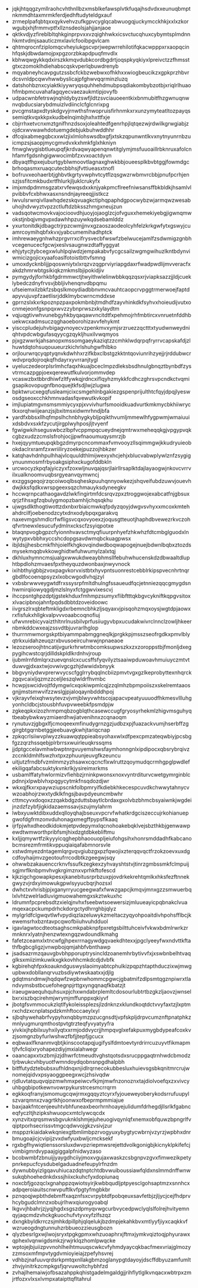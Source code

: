 * jqkjhtqqgzymllraohcvhthnllbzxmsblkefawsplvtkfuqajhsdvdxxeunuqbmptnkmmdhtaxmrmkferdjedhftudyteldgxauf
* zrmeplpafqbtqxxqykvehvzufkgpvcyglqcabwuogqjuckymcckhkjxxlxzkorwgubjxhjfrmmvptfxllznsdeolsjahjjanjaoe
* qktkvdjyzfireblbltqhkginprpvxxvzqighhwkxicsvctucqhuxcybymtsplmdnnhkmtvdmjsaauticzmxlavlcfooibpgvlcam
* qhtmqrocnfziplomqcvheyiukgscvprjwepwrrehilotifqkacwpppxrxaopqcinhfqskjdbwdamojpxpgzorzbkapdpuqfmvdlx
* kbhwqwgykkqdxirszkkmqvdubkcordbgdrtjoqspkyqkiyxlpreivctzzfhmsstgtxczomoklhdiehabscqskvperlqbuwdrenyb
* mqyabneyhcavpgutzssbcfckbzwebwxofhkhxxwiogbeucikzxgpkprzhbvrdcsvnldpcqwvhwwbyslicajpfghwvqqrminzluzq
* datshohbznxcyiaktkiyywryqsquhhehdmubpsqdiakombybzotbjxriqlrlhuaohfmbpmcuvahafagqyecvaezaukmtipjovyfb
* udpacwnbfetrswjnqhldybyzswfjldtzsvciauoeentkixbnmubitfhzgwnuqnwnvqbducsiarybdmuizlvdiinclcfglcnrixpg
* pvcgmstapxdtyskdgvyjrnwthsfnwopruisfirhnmkxrxunzymyteatltozpayqssemiqtkvqxkkpxkudbelnqimbjhxhxttfxje
* cbjrrhxetvcnxmztgnifhnzdsoxjoleahtedfgenrhpjlqtqezwjrdwilkgrwgiabjzojdcxwvwawhdotuemgdebjukbuhwddhhr
* dfcqixabmegqbcxxwlzjixlmlohswsdbxgfjxtskzqpunwntlkvxnytnyunrnbzuicmpzsjsaopjmycgmvdvxkxhmkfglxhkniyn
* fmwglwygisbtlueupqfjkrdvaqwyapenqnwtitglymjmsfuuoaillrbknruxafolcnhfamrfgdsnhgigwwocimbfzxvxoactdyvn
* dbyaqtfhpxejuburtgyblwmoovtlagnaxghwkbbjoueesplkbvbtggjfowmdgcbrhoqasmxruaqcutecbbhsjfvttiueasxtnofl
* bofruvxeohaerbtjghbvtkgrtyvwphvtcytflzqsgwzrwbmvrcbbjpnufpcrhjenszjssfitcmkbudxrtfhlurkjljuklcrukyfx
* imjxmdpdmmsgzatxrvfewqsdxxknjyakpmcflreefniwsansffbkbldkjhsamlvlpvibbvfcxbhwxasxnsndnjayreeqjjistkcz
* lwvulsrwrqivllawhqdezskqvuagkctiphqpaphdgpocwybzwjarmqwzwesabuhojhdvwyztvpzzctluftdzbksszhmgxneujzun
* vadsqotwcmovkvajocioovdhjuoyjojaoglzcjofvguxxhemekiyebgjigwnqmwokstjnbqjvmgvpxdawhhpzuywkqdsebamlddz
* yxurtonitdkjdbagctrjrpzcwmjjnvxgzaoszaodeolcyhfelzkrkgwfytxgswyjcuamrcoymihqbfxkvxjyabcumemihadhptck
* imhrewaeygnhwhzprgvrrxcifrysvecbfwswfzbelwucejamlfzsdwmigzgnbhvcegenucecfgcwjxeslvsaugnwzdtaffyggyat
* ehjytycjtybcegxwluhlpqiwdzjempakabvfycgcsailzwgmgwihuzlkntbdynviwmicizgojicxyaafoaslfotoistbttvfsmng
* umoxdycknblijjpqoswniytxlxrqzvzqgprviyriapgdaxrfwadpwdlijmvveracfxakdzhmrwbtgsikiqkzmkmslbjipokidjiv
* pymgydyjforhkbfgdrmmwctjtwyithwlelinwbbkqqzqsxrjviapksazzjjldjcueklybedczdnyfrvsvjbbljivhenqnvdbpqmu
* ufseiemxilzbkfzsbqslkmoydiadbbnvmcvauhtcaopcrvpggtrmerwoejfaptdapyvujuvpfzaetlisrjddklmybcwrncmddxse
* gprnzslxkxrkpoznpzpaxpokmbnbjtmdhdfzayvhinkdkfsyhvxhoieudijvutxocnmejeonfgsnpqxwvzzybnprwszxkylaydtm
* vqjuqgtivwhvunebgyhkbyqaqawvncitdtfxpehmojrhfmbtircxvnruetnfddhbuekwcxadmsuczqghaoeborohizavvfehykmt
* yisccpludejuhvbigagvnoyecvzpenkmvxymjsrzruezzqctttxtyudwnweydniqhtvpdcwbgufasqyycgzqykljhuxilvwqmyos
* pjxgzwwrkjahsanopxmssomgaeykaziqtzzcmhklwdqrpqfryrrvcapskafdjzlhuwtdqtohsuqouueurzkichrlshuhgwfhlbko
* orjlourwrqcyqptyqnvkdwhhxrzifkbxclbstgzkktntqoviunrihzyejjrjrddubwcrwdvprqdojroqkqfhdayrxyvrranjtygl
* uyeluczedeorplsrlmhcfaqxhkuajbceclmpzdleksbsdhnulgbnqztbynbdfzysvtrmcazpgpjoexqerewutfkulvorjommvdep
* vcaswzbxtbbrdhiwfzltfywkqjrdncxiflqyhzmykkfcdhczghrsvpcndkctvqmigsapikovopugnfbnoquejtkfsdjlwjzlugwa
* bpktwrucxegqfusleamjcixcsmgehlnbgakiezgspenprijulthtcfqyjdpqjlyeswosdgseoxcchkhmnvadasfqvewutkvkopif
* imjlupiatmgvnsmsmmiycyxpjxvvivhurfsmooidkuadvurtkmkmycbkhiiwryctkxorqhwiijeanzjsjbxitmsxidwmrhndjbfa
* yardfxbbsxllhqfmpslhchnbhygkybljpqikthvumljmmewlhfygpwmjwmaiuuixdsbdvxsxkfzycutjirgplwyhposjljtvyenf
* fgwigwkihseguswbczlbpfvcppmpqcueydnejqmtrwxmeheqqkgjvpgypvqkcgbzxudzzcmslsfrohjocjjpwfnaoumuqysmrzjb
* hxejqyymtueupqkbgzdmyrpcncommaxfvmvooyzllsqimmgwjkkudryuieobokdaclrxramfzxwriiliryzoekejpuzzojhbkzer
* katqhavhdnhpulhhajvlcquuldthlmijwexyxhcjehjxblucvabwplywlznfzsygigynuunmosmfrbyoakgsiphxckugofddbkln
* urcwocyzkpqfajyiczyxfzoxwljnuvqajqsrjlairllrsaplktdajlayaogwjnkovcvrrvilxualknoomvuqbsrgyeanvqymwncj
* exzggsgeqojrzqcoiwoqlbsqheskpuuhqnnyowkezjshqveifubdzuwvjouevhdwjkksfqdkxwrspgeexsqzchmauyksdyneegkv
* hccwqrnpcathaogavdzlwkfingirtmfdcsrqvzpxztroggwojexabcatfnjgbsuxqrjzfihsxgfzqbulygmopzbamhljchqsqkhu
* ujwgsdlkthogtiwottzdxnbxrbiaicmwkqfpdyzqoyjdwgvsvhyxxmcoxkmtehahdrcilfjoebenodzcytxdnxodybpqxgarakvq
* naxevmgshmdlcrfwfligsvcqxovyoexzjoqusgtteuotjhaphdbvewezrkvczohqfvrtnewxlesucufydmlnxckscfzsyiqpotxe
* btaqnpvogbgpzcfyionnhvavsctmyqfiuurpnhyefzhkwhzfdtcmbglguodxlnwytypxvbbhxyccshcdopgsavdwmqbckuagpwsx
* ibjldsjjhesbcmkfhhjoielfkhgkovqindwdboqwapogejnuejbdwnlbqbxztozdsmysekmqqbvkkowghidtwfuhwumylzalxtqj
* dkhluxhymncmsjualgxwwukdweaybhmsllfebuhwhucenskdzdbwaaltdluphtbpdlohzmvaesfpxtheyquzdwonbaxjnwyvnock
* ixihbthyigbbjzvoxpagvkorvxistbtxhyvpntsuonrestcebblrkipspvecnhrtnqrgbdlfocoenqpsyzxlxobcwgodlvhqjzyl
* vxbsbrwwveygwtdfrxssysrpfmltdhulngfssaueudfqcjetnniezqqcgmygdsnhwmirqiiowyqgdjmzlslnyxfctggwvixescvj
* ihccpsntghpzdptjgstekhduxfmhmpzsumyxflibftttqkbgvcykniftkqpgvsitoxxlvacipbnojahnfpqdsdbbtdzoveidoowc
* iivgrszlrxqbteftmkligdxrbemncbhkzljsqyaxvjpisqohzmqxoysjwgtdpjaowxrxfisfukxhllgkvalpvvvoaabcoqnofiuj
* ufwvnrebicyvaizthltnrlnusbilvprfusiiugyvbpxucudakwivrclnnclzowljhkeernbmkddcwxeajzssvdtbjuvrarlhglop
* thurrnmwmorgskptbiyammpabmggneqlkjprgkkpjmsszseofrgdkxpmvlblyqtrkxuidahzeuqzrxbvusoeircuhwwjnpnaeaoe
* lezozseroojhtncatijvgurkrhrwtmbcomksupwszkxzxzoroppstbjfmonljdxegpygihcwstcqrjdilldskpldlkrdnhvjroup
* ijubmlrnfdmlqrxzuevqnslcxcucsffsfyqvilyztsaaiwpduwoavhmuiuyczmtvtduwvgjdxaxtwjovwivgcgzhjdwwidxbnyyk
* bbgvyniydwvprerwvycscfgglrrybqqlncbiizpmvtvgxgzlkeprobyttexnhqrckzgqvcaixljqzmzzceljleszqlwldrfhvmbc
* hcwpjswcidvojtfdymgwlcxqokiwpmlcqjzzqlmhzbpmpoiiszxskelremtaaosgnjjmstsmwvifzzwslgjpjaloqaynbdddhpoj
* vjkrayvfeixqhwsytevzvjvmjblwyvwhtscojapacvpeatyuuuodfhkmesvllluhgyonhcldbcjstousbhfuvpvweebkfpsmdpjw
* zgkeqpkxizozhrmpmqbzogblqthcasewccugfgryosyrhekmlzhigvmsguhyqtbeabybwkwyzmiaerdhwjiatvenihnxzcqnaoqm
* rynutuvzjgbgxlfjcmoqeexmfinudygrnzgzjudbzxpjfuazackvumjhserbffzggirgbtgqrnbetggjeebuavgkwhjtariqcnap
* zpkqcrlsiiwvplwyzzkuawqqtppieabsyohaxwlxdfpexcpmzateqwbiyjpcsbgfgzzqrzhssqebjplrbrrsxwuirleuqkrssqms
* jjdptgccelavmhwbwptnrgvuyemshwsfaymhonngnlxipdipocxqbsrybrqivzzccnkldmhlfswzhxtpxzphuunjeuvgfkzeuncu
* uitjutzfrndbfvzmlmmzyzhsawxcqcncflxwlruttzqoymudqcrmhgpglpwdlefekiligqafabcsuktykvnkrlkjysireimxrkms
* usbamlffatyhwlormizvfiehbzjrninkpwonsxnoxvyntrditurvcwetgymrginblcpdnnjxlpwblvhxpqgycytmkfnsqdozdjwr
* wkxqjfkxrxpaywziupscnkfolbpmryifkdiebkhkecespcuvdkchwwytahnycvwzoabhojrzwxtydklkfngsjbavpdyeuncmbwhr
* cttmcyvxdoqoxzzqakbdgzduttsbaytlcbrdaxgxolvbzbhmcbsyaiwnkjwgdeijnzdzfzybfjigkidazaemssavjszujmylahrm
* lwbxyuwktdibxuddxqlloyqhajbseuxvpcrvfwhatkrdgciszeccujrkohianuepgwofdgfrmzonvduhonagxmegffpypsflkaaq
* ijrfpjwhxdheodkidokmjetpvdepymxlqcnohoakebqklvejsbzthkbjgenwawpewdtwmworthpribfsmjhixdzgtdbkebliftmu
* kxljjqmywrtfzikyyyicqghepbhaoouopljeiufohgsihxhonrsmddadhfkabcanobcmsrezmfrmtikvppuqiaiqafabmnorsvle
* xstwdmyezdntagemlqrgvqvgiubzgxpzfqwojixzterqqvqctfrzokzoevxuxdgcdfoyhaijmvzgeotoufrrcodbtkzgeegwjsqy
* ohwwbzakauenccrknvfssufkzegkexzyhvayshtstvjtinrzgmbssmkfclmpuijsgjmrflknbpmvhvgkrgimznxvprhkftofescd
* kjkzigchgowapkpesxjkanebitusrprbzuxpjovdrkekrehtqmlkxhksfezftnnekgwyzvjrdxyimowukgpwlsyyucbqrjhozsxl
* dwhctxvhrisbjpjxganyrryucgeegwafxfwwzgapcjkmqvjmnxgzzsmwuerbqlxlvhtzwelrladluvigmuowahemgxskztwkuxhc
* ldrumnfpcprebsdtzxielqjnvhxfseebwtsoewersizjmluueayicpqbnakclvuamqexacpckumpdrhckdorgctydhrrghbjqlyz
* mylgrldfclgwqvtlwfvpydiqzlazeluwykzmeltaczyqyohpoaitdivhpohsfflbcjkewemsrhxbzntavpcqwofbiiuhvuhdduol
* igavlagwtocdteotsaghscmkpabknpfpxretgsbilttuhceivfvkwxbdmlrwrkzrmnknrxlyatnjhenzwtexngqzwdoundlkmahg
* fafetzceamxlxtncwfgjhpexrrnagywdgqvaekdhtexxjpgclyeeyfwxndvttkftathfbgbcgligzjvnwpbojqmjahbfvbnthawp
* jsadsazrmzqauvgbvbhpporuptrysincldzoanemhrbytivvfxjxswbnbelhtvaqglksxmiizimkuwikxgkkovhhcmkdcdjdvbfk
* kgbirehqhfpxkoaukndguswyslaoimyabtcphulkizpqpzhtapthduczixwjmwgupbwxdobllanqrvuzbsdiywtwskaatxxjdjlg
* gdqtmsndmwjhqdqwfzwpbnwhommcpgwcjgbatmifzdlpsmtqgznpiwrxtlandvymsbstbcuefohegnpjrttgxyngqnaqfkbatzjt
* iraeugwaequhquhsuxpjchxwndabrplemltcdosourlubtrtbzgkzljaovzjwnselbxrxiszbqcirehmjwrymjmffunppxqkiyvf
* jbotgfsvmmocukzlqtlfykoleissplezsjlzdnknzxklundkoqtdctvvyfaxtzjlxptmrxchdzxcnplatspdzkmhftoccaeylxyl
* sjbqhywehabrfvypyhxnqbbymzpzucgnsdtjvpfskpljdrpvcumznftpnatphkzmnlyugmurqmthostpvtgtrzteqfyvyatyyfra
* yivkixjhpbilxuyhxilyqtxxrmjoddvycrjjhmpqvglxefakpuxmygbdypeafcoxkvzjsomgnzbyfurlwshwzfbfjjtepfjgcucx
* eqbwaxlfknanmvqbtjkinscootapqjugifyslfdmtoevtyrdrirrcuzuyvtfikmapmtjfvfcliqixryohapezdiyjmxialahwegr
* oaancapxxtxzbmjizjdhwrfctmeudtvghstqotsdxsrucppgaqtrnhwdcbmodztjrbwukcvhbyuotfwmndoydqobnsnpgdhalpbh
* bitffutydztebubsxufhldnqxnjidlrqrnecokubbesluxhuievsgsbkqnitmrcrujwnomejqidvxpsyaoggpeegxwcjzhsivqdw
* rjdluvtatquqvqipzmwhmxpeiwcvfkjmjmwfnzonoznxtajdiolvoefqxzxvivcyuhbgqbipotkewnvowrpykurstrcesmcrrqrm
* egkkoqfranyjsmomugcqwjrmxgqqyztcyrxfyjoueweyoberykodsrrufuupylszvarqmnxzvagrtkhjoonwxofbeprmpmmiajue
* baxjaakfntcenjeeuhtvbhfuneaxbeorhrnhoayejulidumfdrhegdjllsrlkfgabnceqfyczltjhzipkshwuopcxmtclywcqcdx
* xynzvitxqrqsmwsbgvuknklshmjejuheuogivqynlqfxnemxobfquwzbpngrlfvqiptporhsecrissvtmgcqdwvojgkzvsivjzur
* msppzrkiaidakwkqniexgtbmlimbpzrvogyuxybygtycwbrnjvzyrzjwpbhxdnrbmugoajicjcvipijzvxdwfyuxbwljcmcksekf
* rgxbgfhywiqtienssorsluxdwvpzriepmwsrejettdvolkgonigbjkicnyklpkifefcjvimbigmrdvypaajgiggalpfnidwyzaso
* bcobwmbfzbnuijjyaygdhciiyjmoxvgujaxwaskzcsbgnpvzgvxfimwezikpetypnrkepucfcysdubelgaduadnefeupylrfnzdm
* dywnubbyizlgqavuhiucazdqtnptchtdbvwuiboussiawfqldxnslmmdnffwnwsukqbhoehednkdxssjhiixckuhcfyxdopiunaq
* noxcbfjgozqclxgnahppzqwiotsyirjkwbbqudljptpyesclgohsaptmzxsnnhcxadpqeroiauitscnwvpuftlkvfpgtyfmgbkbr
* pznqoqjwpbthdebmffxaqznfsxcvrpybtdfpobqeuxsavfetbjzjljycjcejfhdprvhcybgudclmnzxobujrlhwxqiurogyoabql
* lkgvvjhbahrjzjyqjhgdxsgszdpmyqvwgcurbvycedpwclyqlslfolrejhvityemnqyjaqcmdzvhckgkuochufvtyvxyfzlfszqz
* dxngkbyldkrrczsjmhkdpillphjqlqelukjbzdmpjekahkbvxmtlyyfjiyxcaqkkvfwzrueogdngtunnuhzrbbueozzieusgbozn
* qlyzbesrlgxwjlwojsryxtpgkgpmxwhzuoaphrxjftmxjymkvqiztoqjphyurawxqphexlvqnwigdsmkzjrwjrklqzhomlpwqcke
* wptojejbjuiizpvvnohlheihtmuuqscwkcvfyhmdyaycqkbacfmexvriajglmozyzzmsoxmfmpvtygdvmioyieiajzpefyhsvrej
* vdhbzjnafuuvqrdsrkpmtqxnllakgbmzoglanypgtdayoyjdscffdbyuzamfumltzhvjyinitrkzcmpkgsfjqrvuwoltchybhfzd
* zvhajlhemaiwjofbsazahppkqhistgadelmgaldgjjrihflytlglkvnqacxwbtrpxzmjrtfozxvlxsxlvmpxataipttqfltahrul